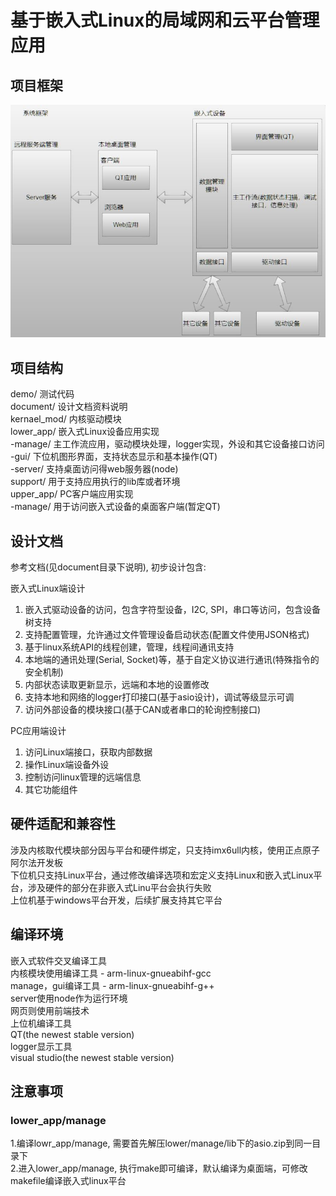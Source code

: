# 基于嵌入式Linux的局域网和云平台管理应用

## 项目框架

![image](https://github.com/zc110747/remote_manage/blob/master/document/Image/firmware.jpg)

## 项目结构

demo/           	测试代码    
document/       	设计文档资料说明    
kernael_mod/     	内核驱动模块  
lower_app/          嵌入式Linux设备应用实现  
	-manage/     	主工作流应用，驱动模块处理，logger实现，外设和其它设备接口访问  
	-gui/        	下位机图形界面，支持状态显示和基本操作(QT)  
	-server/        支持桌面访问得web服务器(node)  
support/        	用于支持应用执行的lib库或者环境  
upper_app/          PC客户端应用实现  
	-manage/        用于访问嵌入式设备的桌面客户端(暂定QT)  

## 设计文档

参考文档(见document目录下说明), 初步设计包含:

嵌入式Linux端设计  

1. 嵌入式驱动设备的访问，包含字符型设备，I2C, SPI，串口等访问，包含设备树支持  
2. 支持配置管理，允许通过文件管理设备启动状态(配置文件使用JSON格式)  
3. 基于linux系统API的线程创建，管理，线程间通讯支持  
4. 本地端的通讯处理(Serial, Socket)等，基于自定义协议进行通讯(特殊指令的安全机制)  
5. 内部状态读取更新显示，远端和本地的设置修改  
6. 支持本地和网络的logger打印接口(基于asio设计)，调试等级显示可调  
7. 访问外部设备的模块接口(基于CAN或者串口的轮询控制接口)  


PC应用端设计

1. 访问Linux端接口，获取内部数据  
2. 操作Linux端设备外设  
3. 控制访问linux管理的远端信息  
4. 其它功能组件  

## 硬件适配和兼容性

涉及内核取代模块部分因与平台和硬件绑定，只支持imx6ull内核，使用正点原子阿尔法开发板  
下位机只支持Linux平台，通过修改编译选项和宏定义支持Linux和嵌入式Linux平台，涉及硬件的部分在非嵌入式Linu平台会执行失败  
上位机基于windows平台开发，后续扩展支持其它平台  

## 编译环境

嵌入式软件交叉编译工具  
	内核模块使用编译工具 - arm-linux-gnueabihf-gcc  
	manage，gui编译工具 - arm-linux-gnueabihf-g++  
	server使用node作为运行环境  
	网页则使用前端技术  
上位机编译工具  
	QT(the newest stable version)  
logger显示工具  
	visual studio(the newest stable version) 

## 注意事项  
  
### lower_app/manage
1.编译lowr_app/manage, 需要首先解压lower/manage/lib下的asio.zip到同一目录下  
2.进入lower_app/manage, 执行make即可编译，默认编译为桌面端，可修改makefile编译嵌入式linux平台  